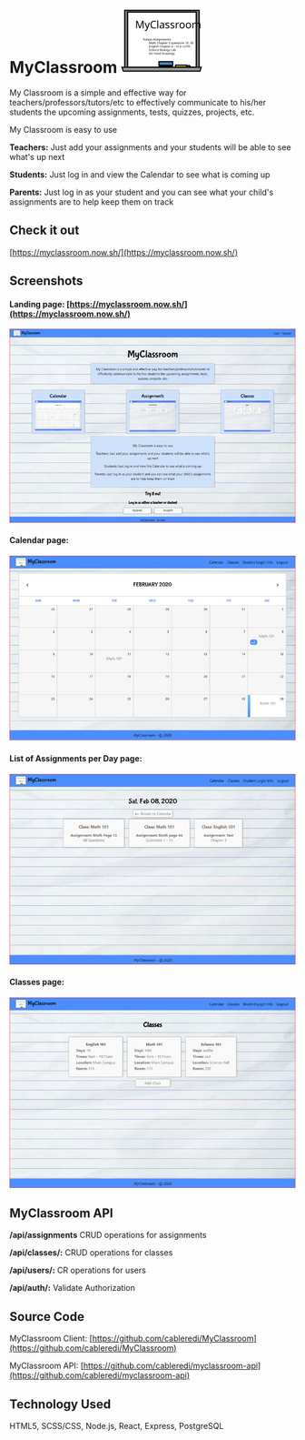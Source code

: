 # MyClassroom ![MyClassroom](./src/images/Logo-thumbnail.svg)

My Classroom is a simple and effective way for teachers/professors/tutors/etc to effectively communicate to his/her students the upcoming assignments, tests, quizzes, projects, etc.

My Classroom is easy to use

**Teachers:** Just add your assignments and your students will be able to see what's up next

**Students:** Just log in and view the Calendar to see what is coming up

**Parents:** Just log in as your student and you can see what your child's assignments are to help keep them on track

## Check it out
[https://myclassroom.now.sh/](https://myclassroom.now.sh/)


## Screenshots
#### Landing page: [https://myclassroom.now.sh/](https://myclassroom.now.sh/)
![Landing Page](./src/images/Landing.png)

#### Calendar page:
![Calendar Page](./src/images/Calendar.png)

#### List of Assignments per Day page:
![List of Assignments per Day Page](./src/images/Calendar-Assignments.png)

#### Classes page:
![Classes Page](./src/images/Classes.png)


## MyClassroom API
**/api/assignments**
CRUD operations for assignments

**/api/classes/:**
CRUD operations for classes

**/api/users/:**
CR operations for users

**/api/auth/:**
Validate Authorization

## Source Code
MyClassroom Client: [https://github.com/cableredi/MyClassroom](https://github.com/cableredi/MyClassroom)

MyClassroom API: [https://github.com/cableredi/myclassroom-api](https://github.com/cableredi/myclassroom-api)

## Technology Used
HTML5, SCSS/CSS, Node.js, React, Express, PostgreSQL